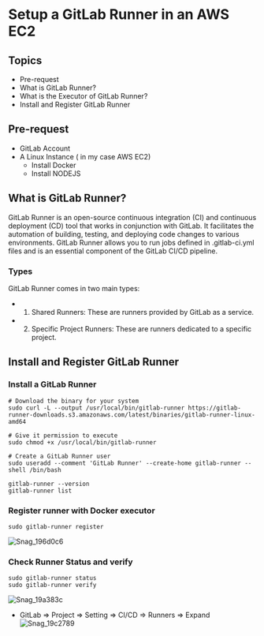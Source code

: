 # Setup a GitLab Runner in an AWS EC2
## Topics 
- Pre-request   
- What is GitLab Runner?
- What is the Executor of GitLab Runner?
- Install and Register GitLab Runner

## Pre-request
- GitLab Account
- A Linux Instance ( in my case AWS EC2)
  - Install Docker
  - Install NODEJS
  
## What is GitLab Runner?
GitLab Runner is an open-source continuous integration (CI) and continuous deployment (CD) tool that works in conjunction with GitLab. It facilitates the automation of building, testing, and deploying code changes to various environments.
GitLab Runner allows you to run jobs defined in .gitlab-ci.yml files and is an essential component of the GitLab CI/CD pipeline.

### Types
GitLab Runner comes in two main types:
- 1.	Shared Runners: These are runners provided by GitLab as a service. 
- 2.	Specific Project Runners: These are runners dedicated to a specific project.  

## Install and Register GitLab Runner
### Install a GitLab Runner
```   
# Download the binary for your system
sudo curl -L --output /usr/local/bin/gitlab-runner https://gitlab-runner-downloads.s3.amazonaws.com/latest/binaries/gitlab-runner-linux-amd64

# Give it permission to execute
sudo chmod +x /usr/local/bin/gitlab-runner

# Create a GitLab Runner user
sudo useradd --comment 'GitLab Runner' --create-home gitlab-runner --shell /bin/bash

gitlab-runner --version
gitlab-runner list
``` 
### Register runner with Docker executor

```
sudo gitlab-runner register
```    
![Snag_196d0c6](https://github.com/asiandevs/gitlab_cicd/assets/37457408/931d6854-81f7-40c3-8c9f-74e6af11085d)

### Check Runner Status and verify
```
sudo gitlab-runner status
sudo gitlab-runner verify
```
![Snag_19a383c](https://github.com/asiandevs/gitlab_cicd/assets/37457408/83c5d844-aec1-4c15-99fd-5ea589f1df88)


- GitLab => Project => Setting => CI/CD => Runners => Expand 
![Snag_19c2789](https://github.com/asiandevs/gitlab_cicd/assets/37457408/7a172113-c2b6-419b-bcdf-29a01e7ba95e)

    
